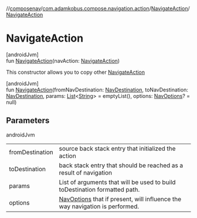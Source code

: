 //[composenav](../../../index.md)/[com.adamkobus.compose.navigation.action](../index.md)/[NavigateAction](index.md)/[NavigateAction](-navigate-action.md)

# NavigateAction

[androidJvm]\
fun [NavigateAction](-navigate-action.md)(navAction: [NavigateAction](index.md))

This constructor allows you to copy other [NavigateAction](index.md)

[androidJvm]\
fun [NavigateAction](-navigate-action.md)(fromNavDestination: [NavDestination](../../com.adamkobus.compose.navigation.destination/-nav-destination/index.md), toNavDestination: [NavDestination](../../com.adamkobus.compose.navigation.destination/-nav-destination/index.md), params: [List](https://kotlinlang.org/api/latest/jvm/stdlib/kotlin.collections/-list/index.html)&lt;[String](https://kotlinlang.org/api/latest/jvm/stdlib/kotlin/-string/index.html)&gt; = emptyList(), options: [NavOptions](../-nav-options/index.md)? = null)

## Parameters

androidJvm

| | |
|---|---|
| fromDestination | source back stack entry that initialized the action |
| toDestination | back stack entry that should be reached as a result of navigation |
| params | List of arguments that will be used to build toDestination formatted path. |
| options | [NavOptions](../-nav-options/index.md) that if present, will influence the way navigation is performed. |
